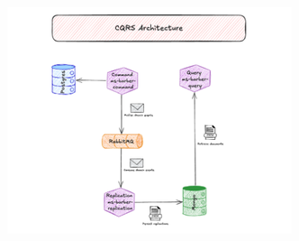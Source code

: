 ![PrototypeAPI](https://github.com/caioantoniodev/cqrs-barber/blob/main/docs/cqrs%20architecture.png?raw=true)
